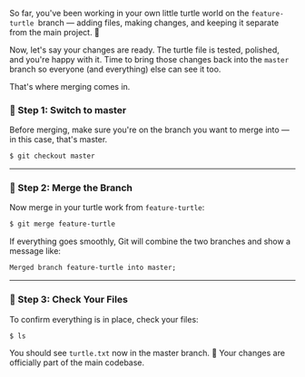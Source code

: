 So far, you've been working in your own little turtle world on the `feature-turtle `branch — adding files, making changes, and keeping it separate from the main project. 🐢

Now, let's say your changes are ready. The turtle file is tested, polished, and you're happy with it. Time to bring those changes back into the `master` branch so everyone (and everything) else can see it too.

That's where merging comes in.

### 🔄 Step 1: Switch to master
Before merging, make sure you're on the branch you want to merge into — in this case, that's master.

```sh
$ git checkout master
```

---

### 🤝 Step 2: Merge the Branch
Now merge in your turtle work from `feature-turtle`:

```sh
$ git merge feature-turtle
```

If everything goes smoothly, Git will combine the two branches and show a message like:

```txt
Merged branch feature-turtle into master;
```

---

### 👀 Step 3: Check Your Files
To confirm everything is in place, check your files:

```sh
$ ls
```

You should see `turtle.txt` now in the master branch. 🎉 Your changes are officially part of the main codebase.